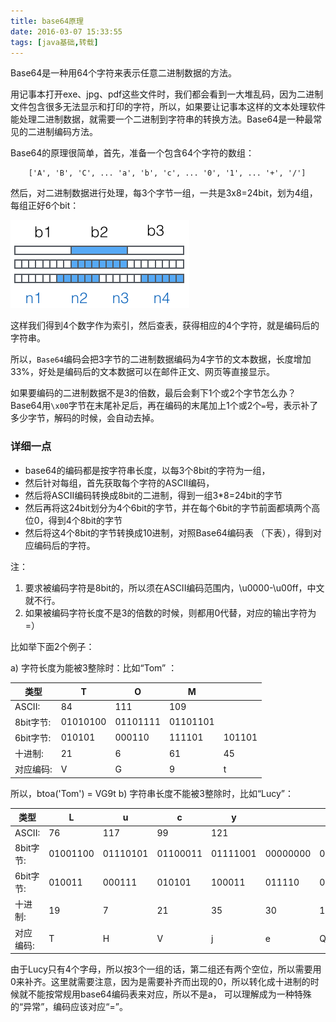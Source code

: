 ```yaml
---
title: base64原理
date: 2016-03-07 15:33:55
tags: [java基础,转载]
---
```

Base64是一种用64个字符来表示任意二进制数据的方法。

用记事本打开exe、jpg、pdf这些文件时，我们都会看到一大堆乱码，因为二进制文件包含很多无法显示和打印的字符，所以，如果要让记事本这样的文本处理软件能处理二进制数据，就需要一个二进制到字符串的转换方法。Base64是一种最常见的二进制编码方法。

Base64的原理很简单，首先，准备一个包含64个字符的数组：

		['A', 'B', 'C', ... 'a', 'b', 'c', ... '0', '1', ... '+', '/']

然后，对二进制数据进行处理，每3个字节一组，一共是3x8=24bit，划为4组，每组正好6个bit：


![](/images/base64/949444125467040.png) 


这样我们得到4个数字作为索引，然后查表，获得相应的4个字符，就是编码后的字符串。

所以，`Base64`编码会把3字节的二进制数据编码为4字节的文本数据，长度增加33%，好处是编码后的文本数据可以在邮件正文、网页等直接显示。

如果要编码的二进制数据不是3的倍数，最后会剩下1个或2个字节怎么办？Base64用`\x00`字节在末尾补足后，再在编码的末尾加上1个或2个`=`号，表示补了多少字节，解码的时候，会自动去掉。

### 详细一点
* base64的编码都是按字符串长度，以每3个8bit的字符为一组，
* 然后针对每组，首先获取每个字符的ASCII编码，
* 然后将ASCII编码转换成8bit的二进制，得到一组3*8=24bit的字节
* 然后再将这24bit划分为4个6bit的字节，并在每个6bit的字节前面都填两个高位0，得到4个8bit的字节
* 然后将这4个8bit的字节转换成10进制，对照Base64编码表 （下表），得到对应编码后的字符。

注：
1. 要求被编码字符是8bit的，所以须在ASCII编码范围内，\u0000-\u00ff，中文就不行。
2. 如果被编码字符长度不是3的倍数的时候，则都用0代替，对应的输出字符为=）

比如举下面2个例子：

a) 字符长度为能被3整除时：比如“Tom” ：

|类型|T|O|M||
-----|---|---|---|---|
|ASCII:      |84	   |  111 	 |109		||
|8bit字节:   |01010100 | 01101111|01101101  ||
|6bit字节:   |010101   | 000110  |111101    |101101 |
|十进制:     |  21     |    6    |61        |45  |
|对应编码:   |   V     |    G    |9         |t  |


所以，btoa('Tom') = VG9t
b) 字符串长度不能被3整除时，比如“Lucy”：

|	类型	|L         |  u         |  c         |  y         |           |           |       |         |
----------|----------|------------|------------|------------|-----------|-----------|-------|---------|
|ASCII:   | 76       |   117      |   99       |   121      |           |           |       |         |
|8bit字节:| 01001100 |   01110101 |   01100011 |   01111001 |  00000000 |   00000000|       |         |
|6bit字节:| 010011   |   000111   | 	010101   | 	100011    | 011110    | 010000    |000000 | 000000  |
|十进制:   | 19       |   7        |   21       |   35       |     30    |  	16    | (异常)| (异常)  |    
|对应编码:  | T       |   H        |   V        |   j        |      e    |   Q       |	=     |  =		|	
	
由于Lucy只有4个字母，所以按3个一组的话，第二组还有两个空位，所以需要用0来补齐。这里就需要注意，因为是需要补齐而出现的0，所以转化成十进制的时候就不能按常规用base64编码表来对应，所以不是a， 可以理解成为一种特殊的“异常”，编码应该对应“=”。
